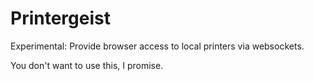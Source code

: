 # Printergeist

Experimental: Provide browser access to local printers via websockets.

You don't want to use this, I promise.